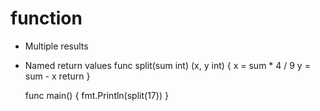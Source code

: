 # function

- Multiple results
- Named return values
  func split(sum int) (x, y int) {
    x = sum * 4 / 9
    y = sum - x
    return
  }

  func main() {
    fmt.Println(split(17))
  }
